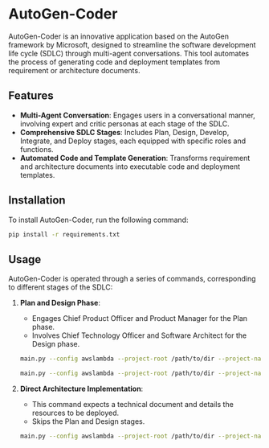 
# AutoGen-Coder

AutoGen-Coder is an innovative application based on the AutoGen framework by Microsoft, designed to streamline the software development life cycle (SDLC) through multi-agent conversations. This tool automates the process of generating code and deployment templates from requirement or architecture documents.

## Features

- **Multi-Agent Conversation**: Engages users in a conversational manner, involving expert and critic personas at each stage of the SDLC.
- **Comprehensive SDLC Stages**: Includes Plan, Design, Develop, Integrate, and Deploy stages, each equipped with specific roles and functions.
- **Automated Code and Template Generation**: Transforms requirement and architecture documents into executable code and deployment templates.

## Installation

To install AutoGen-Coder, run the following command:

```bash
pip install -r requirements.txt
```

## Usage

AutoGen-Coder is operated through a series of commands, corresponding to different stages of the SDLC:

1. **Plan and Design Phase**:
   - Engages Chief Product Officer and Product Manager for the Plan phase.
   - Involves Chief Technology Officer and Software Architect for the Design phase.
   
   ```bash
   main.py --config awslambda --project-root /path/to/dir --project-name name --task "develop a simple HelloWorld API"
   ```

   ```bash
   main.py --config awslambda --project-root /path/to/dir --project-name name --requirement-doc /path/to/word.docx
   ```

2. **Direct Architecture Implementation**:
   - This command expects a technical document and details the resources to be deployed.
   - Skips the Plan and Design stages.

   ```bash
   main.py --config awslambda --project-root /path/to/dir --project-name name --architecture-doc /path/to/architecture.md
   ```

